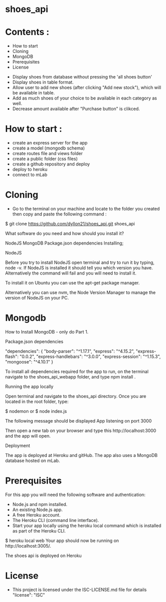 # shoes_api

# Contents :

* How to start
* Cloning
* MongoDB
* Prerequisites
* License




- Display shoes from database without pressing the 'all shoes button'
- Display shoes in table format.
- Allow user to add new shoes (after clicking "Add new stock"), which will be available in table.
- Add as much shoes of your choice to be available in each category as well.
- Decrease amount available after "Purchase button" is clikced.

# How to start :

- create an express server for the app
- create a model (mongodb schema)
- create routes file and views folder
- create a public folder (css files)
- create a github repository and deploy
- deploy to heroku
- connect to mLab

# Cloning

- Go to the terminal on your machine and locate to the folder you created then copy and paste the following command :

$ git clone https://github.com/dyllon21/shoes_api.git shoes_api

What software do you need and how should you install it?

NodeJS
MongoDB
Package.json dependencies
Installing;

NodeJS

Before you try to install NodeJS open terminal and try to run it by typing, node -v. If NodeJS is installed it should tell you which version you have. Alternatively the command will fail and you will need to install it.

To install it on Ubuntu you can use the apt-get package manager.

Alternatively you can use nvm, the Node Version Manager to manage the version of NodeJS on your PC.

# Mongodb

How to Install MongoDB - only do Part 1.

Package.json dependencies

"dependencies": {
    "body-parser": "^1.17.1",
    "express": "^4.15.2",
    "express-flash": "0.0.2",
    "express-handlebars": "^3.0.0",
    "express-session": "^1.15.3",
    "mongoose": "^4.10.1"
  }

To install all dependencies required for the app to run, on the terminal navigate to the shoes_api_webapp folder, and type npm install .

Running the app locally

Open terminal and navigate to the shoes_api directory. Once you are located in the root folder, type:

  $ nodemon or
  $ node index.js

The following message should be displayed App listening on port 3000

Then open a new tab on your browser and type this http://localhost:3000 and the app will open.

Deployment

The app is deployed at Heroku and gitHub. The app also uses a MongoDB database hosted on mLab.

# Prerequisites

For this app you will need the following software and authentication:

- Node.js and npm installed.
- An existing Node.js app.
- A free Heroku account.
- The Heroku CLI (command line interface).
- Start your app locally using the heroku local command which is installed as part of the Heroku CLI.

$ heroku local web Your app should now be running on http://localhost:3005/.

The shoes api is deployed on Heroku

# License

- This project is licensed under the ISC-LICENSE.md file for details "license": "ISC"
